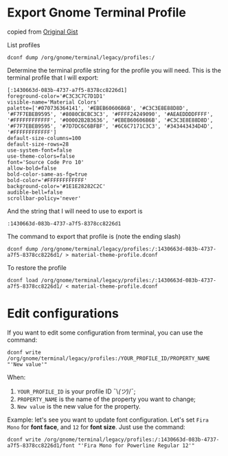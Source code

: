 # Export Gnome Terminal Profile

copied from [Original Gist](https://gist.githubusercontent.com/fdaciuk/9ec4d8afc32063a6f74a21f8308e3807/raw/d13fb74d53d0c00b6646445052b4811886067042/gnome-terminal-profiles.md)

List profiles

```
dconf dump /org/gnome/terminal/legacy/profiles:/
```

Determine the terminal profile string for the profile you will need. This is the terminal profile that I will export:

```
[:1430663d-083b-4737-a7f5-8378cc8226d1]
foreground-color='#C3C3C7C7D1D1'
visible-name='Material Colors'
palette=['#070736364141', '#EBEB60606B6B', '#C3C3E8E88D8D', '#F7F7EBEB9595', '#8080CBCBC3C3', '#FFFF24249090', '#AEAEDDDDFFFF', '#FFFFFFFFFFFF', '#00002B2B3636', '#EBEB60606B6B', '#C3C3E8E88D8D', '#F7F7EBEB9595', '#7D7DC6C6BFBF', '#6C6C7171C3C3', '#343443434D4D', '#FFFFFFFFFFFF']
default-size-columns=100
default-size-rows=28
use-system-font=false
use-theme-colors=false
font='Source Code Pro 10'
allow-bold=false
bold-color-same-as-fg=true
bold-color='#FFFFFFFFFFFF'
background-color='#1E1E28282C2C'
audible-bell=false
scrollbar-policy='never'
```

And the string that I will need to use to export is

```
:1430663d-083b-4737-a7f5-8378cc8226d1
```

The command to export that profile is (note the ending slash)

```
dconf dump /org/gnome/terminal/legacy/profiles:/:1430663d-083b-4737-a7f5-8378cc8226d1/ > material-theme-profile.dconf
```

To restore the profile

```
dconf load /org/gnome/terminal/legacy/profiles:/:1430663d-083b-4737-a7f5-8378cc8226d1/ < material-theme-profile.dconf
```

# Edit configurations

If you want to edit some configuration from terminal, you can use the command:

```
dconf write /org/gnome/terminal/legacy/profiles:/YOUR_PROFILE_ID/PROPERTY_NAME "'New value'"
```

When:

1. `YOUR_PROFILE_ID` is your profile ID ¯\\_(ツ)_/¯;
2. `PROPERTY_NAME` is the name of the property you want to change;
3. `New value` is the new value for the property.

Example: let's see you want to update font configuration. Let's set `Fira Mono` for **font face**, and `12` for **font size**. Just use the command:

```
dconf write /org/gnome/terminal/legacy/profiles:/:1430663d-083b-4737-a7f5-8378cc8226d1/font "'Fira Mono for Powerline Regular 12'"
```
